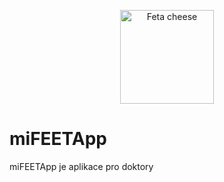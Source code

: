 <p align="center">
  <img height="150px" src="http://vojtech.8u.cz/fetaOutline.png" alt="Feta cheese"/> 
</p>

# miFEETApp  
miFEETApp je aplikace pro doktory
